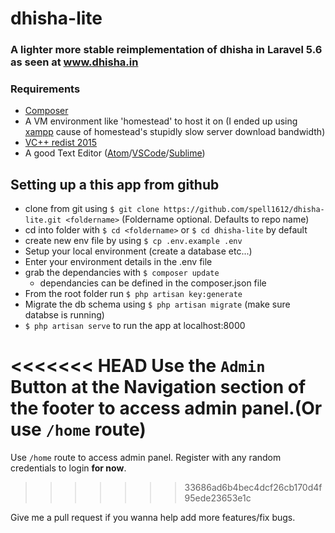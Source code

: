 # dhisha-lite
### A lighter more stable reimplementation of dhisha in Laravel 5.6 as seen at www.dhisha.in

### Requirements
* [Composer](https://getcomposer.org/download/)
* A VM environment like 'homestead' to host it on (I ended up using [xampp](https://www.apachefriends.org/index.html) cause of homestead's stupidly slow server download bandwidth)
* [VC++ redist 2015](https://www.microsoft.com/en-in/download/details.aspx?id=48145)
* A good Text Editor ([Atom](https://atom.io)/[VSCode](https://code.visualstudio.com)/[Sublime](https://www.sublimetext.com))


## Setting up a this app from github
* clone from git using `$ git clone https://github.com/spell1612/dhisha-lite.git <foldername>` (Foldername optional. Defaults to repo name)
* cd into folder with `$ cd <foldername>` or `$ cd dhisha-lite` by default
* create new env file by using `$ cp .env.example .env`
* Setup your local environment (create a database etc...)
* Enter your environment details in the .env file
* grab the dependancies with `$ composer update`
  - dependancies can be defined in the composer.json file
* From the root folder run `$ php artisan key:generate`
* Migrate the db schema using `$ php artisan migrate` (make sure databse is running)
* `$ php artisan serve` to run the app at localhost:8000


<<<<<<< HEAD
Use the `Admin` Button at the Navigation section of the footer to access admin panel.(Or use `/home` route)
=======
Use `/home` route to access admin panel. Register with any random credentials to login **for now**.
>>>>>>> 33686ad6b4bec4dcf26cb170d4f95ede23653e1c

Give me a pull request if you wanna help add more features/fix bugs.
